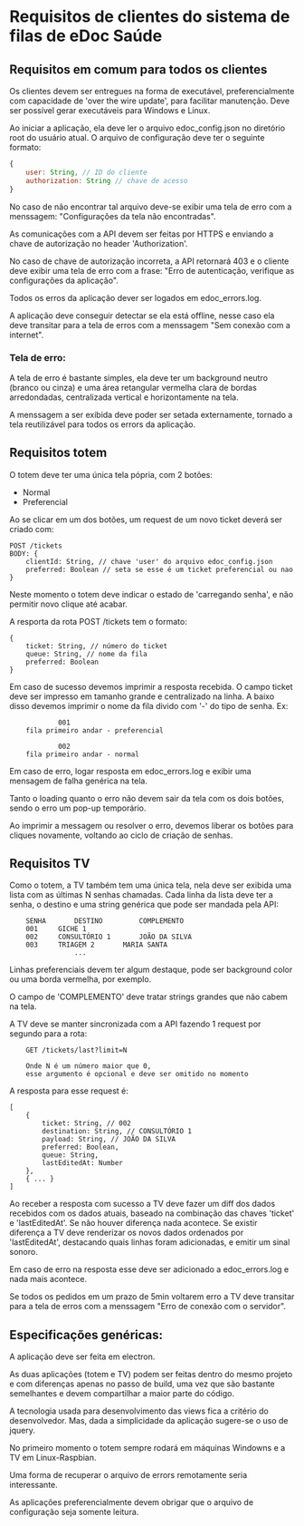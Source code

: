 # Requisitos de clientes do sistema de filas de eDoc Saúde


## Requisitos em comum para todos os clientes

Os clientes devem ser entregues na forma de executável, preferencialmente com capacidade de 'over the wire update', para facilitar manutenção. Deve ser possível gerar executáveis para Windows e Linux.

Ao iniciar a aplicação, ela deve ler o arquivo edoc_config.json no diretório root do usuário atual. O arquivo de configuração deve ter o seguinte formato:

```javascript
{
	user: String, // ID do cliente
	authorization: String // chave de acesso
}
```

No caso de não encontrar tal arquivo deve-se exibir uma tela de erro com a menssagem: "Configurações da tela não encontradas".

As comunicações com a API devem ser feitas por HTTPS e enviando a chave de autorização no header 'Authorization'.

No caso de chave de autorização incorreta, a API retornará 403 e o cliente deve exibir uma tela de erro com a frase: "Erro de autenticação, verifique as configurações da aplicação".

Todos os erros da aplicação dever ser logados em edoc_errors.log.

A aplicação deve conseguir detectar se ela está offline, nesse caso ela deve transitar para a tela de erros com a menssagem "Sem conexão com a internet".


### Tela de erro:

A tela de erro é bastante simples, ela deve ter um background neutro (branco ou cinza) e uma área retangular vermelha clara de bordas arredondadas, centralizada vertical e horizontamente na tela.

A menssagem a ser exibida deve poder ser setada externamente, tornado a tela reutilizável para todos os errors da aplicação.



## Requisitos totem

O totem deve ter uma única tela pópria, com 2 botões:

* Normal
* Preferencial

Ao se clicar em um dos botões, um request de um novo ticket deverá ser criado com:

```
POST /tickets
BODY: {
	clientId: String, // chave 'user' do arquivo edoc_config.json
	preferred: Boolean // seta se esse é um ticket preferencial ou nao
}
```

Neste momento o totem deve indicar o estado de 'carregando senha', e não permitir novo clique até acabar.

A resporta da rota POST /tickets tem o formato:

```
{
	ticket: String, // número do ticket
	queue: String, // nome da fila
	preferred: Boolean
}
```

Em caso de sucesso devemos imprimir a resposta recebida. O campo ticket deve ser impresso em tamanho grande e centralizado na linha.
A baixo disso devemos imprimir o nome da fila divido com '-' do tipo de senha. Ex:

```
			001
	fila primeiro andar - preferencial	
```


```
			002
	fila primeiro andar - normal	
```

Em caso de erro, logar resposta em edoc_errors.log e exibir uma mensagem de falha genérica na tela.

Tanto o loading quanto o erro não devem sair da tela com os dois botões, sendo o erro um pop-up temporário.

Ao imprimir a messagem ou resolver o erro, devemos liberar os botões para cliques novamente, voltando ao ciclo de criação de senhas.


## Requisitos TV

Como o totem, a TV também tem uma única tela, nela deve ser exibida uma lista com as últimas N senhas chamadas. Cada linha da lista deve ter a senha, o destino e uma string genérica que pode ser mandada pela API:

```
	SENHA		DESTINO			COMPLEMENTO
	001		GICHE 1
	002		CONSULTÓRIO 1		JOÃO DA SILVA
	003		TRIAGEM 2		MARIA SANTA
				...
```

Linhas preferenciais devem ter algum destaque, pode ser background color ou uma borda vermelha, por exemplo.

O campo de 'COMPLEMENTO' deve tratar strings grandes que não cabem na tela.

A TV deve se manter sincronizada com a API fazendo 1 request por segundo para a rota:

```
	GET /tickets/last?limit=N
	
	Onde N é um número maior que 0,
	esse argumento é opcional e deve ser omitido no momento
```

A resposta para esse request é:

```
[
	{
		ticket: String, // 002
		destination: String, // CONSULTÓRIO 1
		payload: String, // JOÃO DA SILVA
		preferred: Boolean,
		queue: String,
		lastEditedAt: Number
	},
	{ ... }
]
```

Ao receber a resposta com sucesso a TV deve fazer um diff dos dados recebidos com os dados atuais, baseado na combinação das chaves 'ticket' e 'lastEditedAt'. Se não houver diferença nada acontece. Se existir diferença a TV deve renderizar os novos dados ordenados por 'lastEditedAt', destacando quais linhas foram adicionadas, e emitir um sinal sonoro.

Em caso de erro na resposta esse deve ser adicionado a edoc_errors.log e nada mais acontece.

Se todos os pedidos em um prazo de 5min voltarem erro a TV deve transitar para a tela de erros com a menssagem "Erro de conexão com o servidor".


## Especificações genéricas:

A aplicação deve ser feita em electron.

As duas aplicações (totem e TV) podem ser feitas dentro do mesmo projeto e com diferenças apenas no passo de build, uma vez que são bastante semelhantes e devem compartilhar a maior parte do código.

A tecnologia usada para desenvolvimento das views fica a critério do desenvolvedor. Mas, dada a simplicidade da aplicação sugere-se o uso de jquery.

No primeiro momento o totem sempre rodará em máquinas Windowns e a TV em Linux-Raspbian.

Uma forma de recuperar o arquivo de errors remotamente seria interessante.

As aplicações preferencialmente devem obrigar que o arquivo de configuração seja somente leitura.
